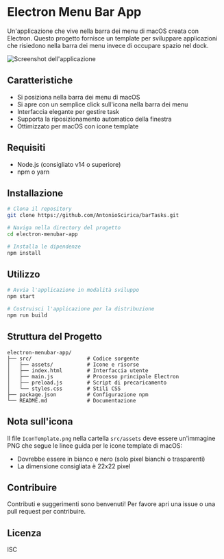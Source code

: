 # Electron Menu Bar App

Un'applicazione che vive nella barra dei menu di macOS creata con Electron. Questo progetto fornisce un template per sviluppare applicazioni che risiedono nella barra dei menu invece di occupare spazio nel dock.

![Screenshot dell'applicazione](src/assets/screenshot.png)

## Caratteristiche

- Si posiziona nella barra dei menu di macOS
- Si apre con un semplice click sull'icona nella barra dei menu
- Interfaccia elegante per gestire task
- Supporta la riposizionamento automatico della finestra
- Ottimizzato per macOS con icone template

## Requisiti

- Node.js (consigliato v14 o superiore)
- npm o yarn

## Installazione

```bash
# Clona il repository
git clone https://github.com/AntonioScirica/barTasks.git

# Naviga nella directory del progetto
cd electron-menubar-app

# Installa le dipendenze
npm install
```

## Utilizzo

```bash
# Avvia l'applicazione in modalità sviluppo
npm start

# Costruisci l'applicazione per la distribuzione
npm run build
```

## Struttura del Progetto

```
electron-menubar-app/
├── src/                  # Codice sorgente
│   ├── assets/           # Icone e risorse
│   ├── index.html        # Interfaccia utente
│   ├── main.js           # Processo principale Electron
│   ├── preload.js        # Script di precaricamento
│   └── styles.css        # Stili CSS
├── package.json          # Configurazione npm
└── README.md             # Documentazione
```

## Nota sull'icona

Il file `IconTemplate.png` nella cartella `src/assets` deve essere un'immagine PNG che segue le linee guida per le icone template di macOS:
- Dovrebbe essere in bianco e nero (solo pixel bianchi o trasparenti)
- La dimensione consigliata è 22x22 pixel

## Contribuire

Contributi e suggerimenti sono benvenuti! Per favore apri una issue o una pull request per contribuire.

## Licenza

ISC 